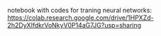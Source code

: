 notebook with codes for traning neural networks:
https://colab.research.google.com/drive/1HPXZd-2h2DyXIfdkrVoNkyV0P14aG7JG?usp=sharing
